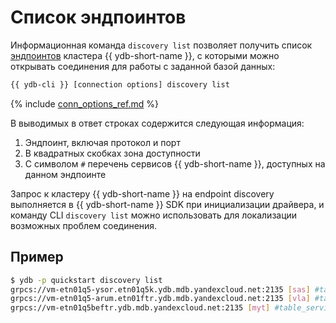 # Список эндпоинтов

Информационная команда `discovery list` позволяет получить список [эндпоинтов](../../../../concepts/connect.md#endpoint) кластера {{ ydb-short-name }}, с которыми можно открывать соединения для работы с заданной базой данных:

``` bash
{{ ydb-cli }} [connection options] discovery list
```

{% include [conn_options_ref.md](conn_options_ref.md) %}

В выводимых в ответ строках содержится следующая информация:
1. Эндпоинт, включая протокол и порт
2. В квадратных скобках зона доступности
3. С символом `#` перечень сервисов {{ ydb-short-name }}, доступных на данном эндпоинте

Запрос к кластеру {{ ydb-short-name }} на endpoint discovery выполняется в {{ ydb-short-name }} SDK при инициализации драйвера, и команду CLI `discovery list` можно использовать для локализации возможных проблем соединения.

## Пример

``` bash
$ ydb -p quickstart discovery list
grpcs://vm-etn01q5-ysor.etn01q5k.ydb.mdb.yandexcloud.net:2135 [sas] #table_service #scripting #discovery #rate_limiter #locking #kesus
grpcs://vm-etn01q5-arum.etn01ftr.ydb.mdb.yandexcloud.net:2135 [vla] #table_service #scripting #discovery #rate_limiter #locking #kesus
grpcs://vm-etn01q5beftr.ydb.mdb.yandexcloud.net:2135 [myt] #table_service #scripting #discovery #rate_limiter #locking #kesus
```
